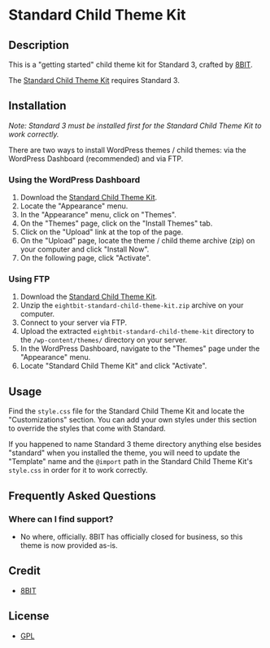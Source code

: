 # Standard Child Theme Kit

## Description

This is a "getting started" child theme kit for Standard 3, crafted by [8BIT](http://8bit.io).

The [Standard Child Theme Kit](https://github.com/create156/standard-child-theme-kit-master/archive/master.zip) requires Standard 3.

## Installation

*Note: Standard 3 must be installed first for the Standard Child Theme Kit to work correctly.*

There are two ways to install WordPress themes / child themes: via the WordPress Dashboard (recommended) and via FTP. 

### Using the WordPress Dashboard

1. Download the [Standard Child Theme Kit](https://github.com/create156/standard-child-theme-kit-master/archive/master.zip).
2. Locate the "Appearance" menu.
3. In the "Appearance" menu, click on "Themes".
4. On the "Themes" page, click on the "Install Themes" tab.
5. Click on the "Upload" link at the top of the page.
6. On the "Upload" page, locate the theme / child theme archive (zip) on your computer and click "Install Now".
7. On the following page, click "Activate".

### Using FTP

1. Download the [Standard Child Theme Kit](https://github.com/create156/standard-child-theme-kit-master/archive/master.zip).
2. Unzip the ```eightbit-standard-child-theme-kit.zip``` archive on your computer.
3. Connect to your server via FTP.
4. Upload the extracted ```eightbit-standard-child-theme-kit``` directory to the ```/wp-content/themes/``` directory on your server.
6. In the WordPress Dashboard, navigate to the "Themes" page under the "Appearance" menu.
7. Locate "Standard Child Theme Kit" and click "Activate".

## Usage

Find the ```style.css``` file for the Standard Child Theme Kit and locate the "Customizations" section. You can add your own styles under this section to override the styles that come with Standard.

If you happened to name Standard 3 theme directory anything else besides "standard" when you installed the theme, you will need to update the "Template" name and the ```@import``` path in the Standard Child Theme Kit's ```style.css``` in order for it to work correctly.

## Frequently Asked Questions

### Where can I find support?
* No where, officially. 8BIT has officially closed for business, so this theme is now provided as-is.

## Credit

* [8BIT](http://8bit.io)

## License

* [GPL](http://www.gnu.org/licenses/gpl-3.0.html)
